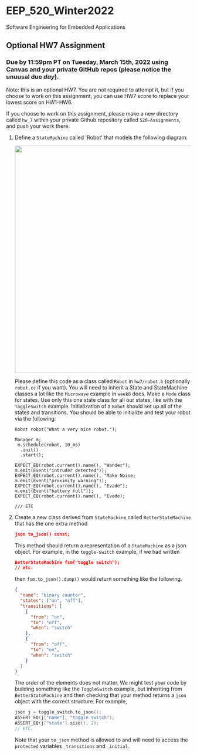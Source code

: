 # EEP_520_Winter2022

Software Engineering for Embedded Applications

## Optional HW7 Assignment

### Due by 11:59pm PT on Tuesday, March 15th, 2022 using Canvas and your private GitHub repos (please notice the unuusal due _day_).

Note: this is an optional HW7. You are not required to attempt it, but if you choose to work on this assignment, you can use HW7 score to
replace your lowest score on HW1-HW6.

If you choose to work on this assignment, please make a new directory called `hw_7` within your private Github repository called `520-Assignments`,
and push your work there.

1. Define a `StateMachine` called 'Robot' that models the following diagram:

   <img src="https://raw.githubusercontent.com/klavins/EEP520-W20/master/week_7/images/robot.png" width="620"></image>

   Please define this code as a class called `Robot` in `hw7/robot.h` (optionally `robot.cc` if you want). You will need to inherit a State and StateMachine classes a lot like the `Microwave` example in `week8` does. Make a `Mode` class for states. Use only this one state class for all our states, like with the `ToggleSwitch` example. Initialization of a `Robot` should set up all of the states and transitions. You should be able to initialize and test your robot via the following:

   ```
   Robot robot("What a very nice robot.");

   Manager m;
    m.schedule(robot, 10_ms)
     .init()
     .start();

   EXPECT_EQ(robot.current().name(), "Wander");
   m.emit(Event("intruder detected"));
   EXPECT_EQ(robot.current().name(), "Make Noise;
   m.emit(Event("proximity warning"));
   EXPECT_EQ(robot.current().name(), "Evade");
   m.emit(Event("battery full"));
   EXPECT_EQ(robot.current().name(), "Evade);

   /// ETC

   ```

1. Create a new class derived from `StateMachine` called `BetterStateMachine` that has the one extra method

   ```json
   json to_json() const;
   ```

   This method should return a representation of a `StateMachine` as a json object. For example, in the `toggle-switch` example, if we had written

   ```json
   BetterStateMachine fsm("toggle switch");
   // etc.
   ```

   then `fsm.to_json().dump()` would return something like the following.

   ```json
   {
     "name": "binary counter",
     "states": ["on", "off"],
     "transitions": [
       {
         "from": "on",
         "to": "off",
         "when": "switch"
       },
       {
         "from": "off",
         "to": "on",
         "when": "switch"
       }
     ]
   }
   ```

   The order of the elements does not matter. We might test your code by building something like the `ToggleSwitch` example, but inheriting from `BetterStateMachine` and then checking that your method returns a `json` object with the correct structure. For example,

   ```c++
   json j = toggle_switch.to_json();
   ASSERT_EQ(j["name"], "toggle switch");
   ASSERT_EQ(j["state"].size(), 2);
   // ETC.
   ```

   Note that your `to_json` method is allowed to and will need to access the `protected` variables `_transitions` and `_initial`.

